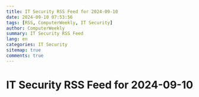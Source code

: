 ```yaml
---
title: IT Security RSS Feed for 2024-09-10
date: 2024-09-10 07:53:56
tags: [RSS, ComputerWeekly, IT Security]
author: ComputerWeekly
summary: IT Security RSS Feed
lang: en
categories: IT Security
sitemap: true
comments: true
---
```


# IT Security RSS Feed for 2024-09-10

